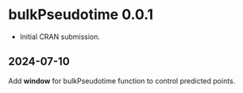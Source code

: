 # bulkPseudotime 0.0.1

* Initial CRAN submission.

## 2024-07-10

Add **window** for bulkPseudotime function to control predicted points.
